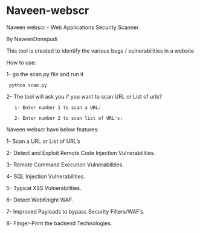 # Naveen-webscr
Naveen webscr - Web Applications Security Scanner.

By NaveenDonepudi 

This tool is created to identify the various bugs / vulnerabilities in a website

How to use:

1- go the scan.py file and run it

     python scan.py

2- The tool will ask you if you want to scan URL or List of urls?

       1- Enter number 1 to scan a URL:

       2- Enter number 2 to scan list of URL's:

 Naveen webscr have below features:

1- Scan a URL or List of URL’s

2- Detect and Exploit Remote Code Injection Vulnerabilities.

3- Remote Command Execution Vulnerabilities.

4-  SQL Injection Vulnerabilities.

5-  Typical XSS Vulnerabilities.

6- Detect WebKnight WAF.

7- Improved Payloads to bypass Security Filters/WAF’s.

8- Finger-Print the backend Technologies.


